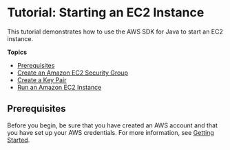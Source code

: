 # Tutorial: Starting an EC2 Instance<a name="how-to-ec2"></a>

This tutorial demonstrates how to use the AWS SDK for Java to start an EC2 instance\.

**Topics**
+ [Prerequisites](#prerequisitesec2)
+ [Create an Amazon EC2 Security Group](create-security-group.md)
+ [Create a Key Pair](create-key-pair.md)
+ [Run an Amazon EC2 Instance](run-instance.md)

## Prerequisites<a name="prerequisitesec2"></a>

Before you begin, be sure that you have created an AWS account and that you have set up your AWS credentials\. For more information, see [Getting Started](getting-started.md)\.